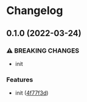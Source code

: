 # Changelog

## 0.1.0 (2022-03-24)


### ⚠ BREAKING CHANGES

* init

### Features

* init ([4f77f3d](https://www.github.com/dddenis/firestore/commit/4f77f3d8c555edc29ceb18b184cd1944deea581d))
